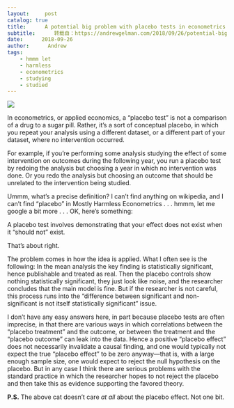 ```yaml
---
layout:     post
catalog: true
title:      A potential big problem with placebo tests in econometrics：  they’re subject to the “difference between significant and non-significant is not itself statistically significant” issue
subtitle:      转载自：https://andrewgelman.com/2018/09/26/potential-big-problem-placebo-tests-econometrics-theyre-subject-difference-significant-non-significant-not-statistically-significant-issue/
date:      2018-09-26
author:      Andrew
tags:
    - hmmm let
    - harmless
    - econometrics
    - studying
    - studied
---
```





![](https://andrewgelman.com/wp-content/uploads/2017/09/Cat-inTumble-Drier-1024x576.jpg)


In econometrics, or applied economics, a “placebo test” is not a comparison of a drug to a sugar pill. Rather, it’s a sort of conceptual placebo, in which you repeat your analysis using a different dataset, or a different part of your dataset, where no intervention occurred.

For example, if you’re performing some analysis studying the effect of some intervention on outcomes during the following year, you run a placebo test by redoing the analysis but choosing a year in which no intervention was done. Or you redo the analysis but choosing an outcome that should be unrelated to the intervention being studied.

Ummm, what’s a precise definition? I can’t find anything on wikipedia, and I can’t find “placebo” in Mostly Harmless Econometrics . . . hmmm, let me google a bit more . . . OK, here’s something:

> 
A placebo test involves demonstrating that your effect does not exist when it “should not” exist.


That’s about right.

The problem comes in how the idea is applied. What I often see is the following: In the mean analysis the key finding is statistically significant, hence publishable and treated as real. Then the placebo controls show nothing statistically significant, they just look like noise, and the researcher concludes that the main model is fine. But if the researcher is not careful, this process runs into the “difference between significant and non-significant is not itself statistically significant” issue.

I don’t have any easy answers here, in part because placebo tests are often imprecise, in that there are various ways in which correlations between the “placebo treatment” and the outcome, or between the treatment and the “placebo outcome” can leak into the data. Hence a positive “placebo effect” does not necessarily invalidate a causal finding, and one would typically not expect the true “placebo effect” to be zero anyway—that is, with a large enough sample size, one would expect to reject the null hypothesis on the placebo. But in any case I think there are serious problems with the standard practice in which the researcher hopes to not reject the placebo and then take this as evidence supporting the favored theory.

**P.S.** The above cat doesn’t care *at all* about the placebo effect. Not one bit.



